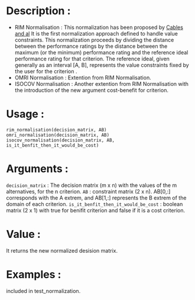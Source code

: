 # Description : 
- RIM Normalisation : This normalization has been proposed by [Cables and al](https://www.sciencedirect.com/science/article/abs/pii/S0020025515009007#!) It is the first normalization approach defined to handle value constraints. This normalization proceeds by dividing the distance between the performance ratings by the distance between the maximum (or the minimum) performance rating and the reference ideal performance rating for that criterion. The reference ideal, given generally as an interval [A, B], represents the value constraints fixed by the user for the criterion .
- OMRI Normalisation : Extention from RIM Normalisation.
- ISOCOV Normalisation : Another extention from RIM Normalisation with the introduction of the new argument cost-benefit for criterion.
# Usage :
`rim_normalisation(decision_matrix, AB)`
`omri_normalisation(decision_matrix, AB)`
`isocov_normalisation(decision_matrix, AB, is_it_benfit_then_it_would_be_cost)`
# Arguments :
`decision_matrix` : The decision matrix (m x n) with the values of the m alternatives, for the n criterion.
`AB` : constraint matrix (2 x n). AB[0,:] corresponds with the A extrem, and AB[1,:] represents the B extrem of the domain of each criterion.
`is_it_benfit_then_it_would_be_cost` : boolean matrix (2 x 1) with true for benifit criterion and false if it is a cost criterion.
# Value :
It returns the new normalized desision matrix.
# Examples : 
included in test_normalization.
